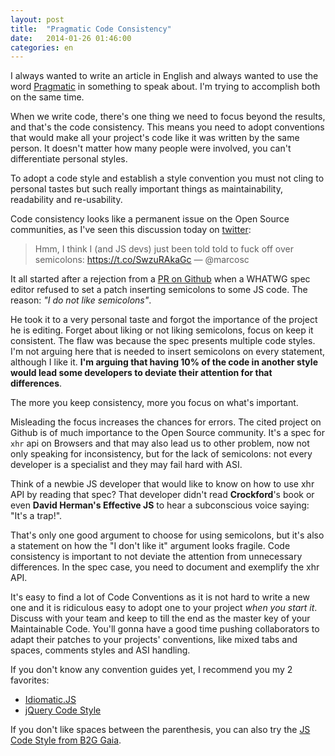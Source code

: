 ```yaml
---
layout: post
title:  "Pragmatic Code Consistency"
date:   2014-01-26 01:46:00
categories: en
---
```


I always wanted to write an article in English and always wanted to use the word [Pragmatic][Pragmatic] in something to speak about. I'm trying to accomplish both on the same time.

[Pragmatic]: https://en.wikipedia.org/wiki/Pragmatism 'Pragmatism on Wikipedia'

When we write code, there's one thing we need to focus beyond the results, and that's the code consistency. This means you need to adopt conventions that would make all your project's code like it was written by the same person. It doesn't matter how many people were involved, you can't differentiate personal styles.

To adopt a code style and establish a style convention you must not cling to personal tastes but such really important things as maintainability, readability and re-usability.

Code consistency looks like a permanent issue on the Open Source communities, as I've seen this discussion today on [twitter][1]: 

> Hmm, I think I (and JS devs) just been told told to fuck off over semicolons: https://t.co/SwzuRAkaGc &mdash; @marcosc

[1]: https://twitter.com/marcosc/statuses/426130967758385152

It all started after a rejection from a [PR on Github][PR on Github] when a WHATWG spec editor refused to set a patch inserting semicolons to some JS code. The reason: *"I do not like semicolons"*.

[PR on Github]: https://github.com/whatwg/xhr/pull/16

He took it to a very personal taste and forgot the importance of the project he is editing. Forget about liking or not liking semicolons, focus on keep it consistent. The flaw was because the spec presents multiple code styles. I'm not arguing here that is needed to insert semicolons on every statement, although I like it. **I'm arguing that having 10% of the code in another style would lead some developers to deviate their attention for that differences**.

The more you keep consistency, more you focus on what's important.

Misleading the focus increases the chances for errors. The cited project on Github is of much importance to the Open Source community. It's a spec for `xhr` api on Browsers and that may also lead us to other problem, now not only speaking for inconsistency, but for the lack of semicolons: not every developer is a specialist and they may fail hard with ASI.

Think of a newbie JS developer that would like to know on how to use xhr API by reading that spec? That developer didn't read __Crockford__'s book or even __David Herman's Effective JS__ to hear a subconscious voice saying: "It's a trap!". 

That's only one good argument to choose for using semicolons, but it's also a statement on how the "I don't like it" argument looks fragile. Code consistency is important to not deviate the attention from unnecessary differences. In the spec case, you need to document and exemplify the xhr API.

It's easy to find a lot of Code Conventions as it is not hard to write a new one and it is ridiculous easy to adopt one to your project *when you start it*. Discuss with your team and keep to till the end as the master key of your Maintainable Code. You'll gonna have a good time pushing collaborators to adapt their patches to your projects' conventions, like mixed tabs and spaces, comments styles and ASI handling. 

If you don't know any convention guides yet, I recommend you my 2 favorites: 

- [Idiomatic.JS](https://github.com/rwaldron/idiomatic.js)
- [jQuery Code Style](http://contribute.jquery.org/style-guide/js/)

If you don't like spaces between the parenthesis, you can also try the [JS Code Style from B2G Gaia](https://developer.mozilla.org/en-US/Firefox_OS/Platform/Gaia/Hacking#Coding_style_basics). 
